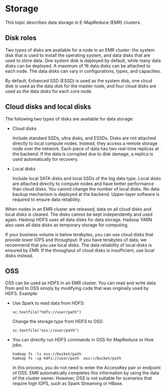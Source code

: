 # Storage

This topic describes data storage in E-MapReduce \(EMR\) clusters.

## Disk roles

Two types of disks are available for a node in an EMR cluster: the system disk that is used to install the operating system, and data disks that are used to store data. One system disk is deployed by default, while many data disks can be deployed. A maximum of 16 data disks can be attached to each node. The data disks can vary in configurations, types, and capacities.

By default, Enhanced SSD \(ESSD\) is used as the system disk, one cloud disk is used as the data disk for the master node, and four cloud disks are used as the data disks for each core node.

## Cloud disks and local disks

The following two types of disks are available for data storage:

-   Cloud disks

    Include standard SSDs, ultra disks, and ESSDs. Disks are not attached directly to local compute nodes. Instead, they access a remote storage node over the network. Each piece of data has two real-time replicas at the backend. If the data is corrupted due to disk damage, a replica is used automatically for recovery.

-   Local disks

    Include local SATA disks and local SSDs of the big data type. Local disks are attached directly to compute nodes and have better performance than cloud disks. You cannot change the number of local disks. No data backup mechanism is deployed at the backend. Upper-layer software is required to ensure data reliability.


When nodes in an EMR cluster are released, data on all cloud disks and local disks is cleared. The disks cannot be kept independently and used again. Hadoop HDFS uses all data disks for data storage. Hadoop YARN also uses all data disks as temporary storage for computing.

If your business volume is below terabytes, you can use cloud disks that provide lower IOPS and throughput. If you have terabytes of data, we recommend that you use local disks. The data reliability of local disks is ensured by EMR. If the throughput of cloud disks is insufficient, use local disks instead.

## OSS

OSS can be used as HDFS in an EMR cluster. You can read and write data from and to OSS simply by modifying code that was originally used by HDFS. Example:

-   Use Spark to read data from HDFS:

    ```
    sc.textfile("hdfs://user/path")
    ```

    Change the storage type from HDFS to OSS:

    ```
    sc.textfile("oss://user/path")
    ```

-   You can directly run HDFS commands in OSS for MapReduce or Hive jobs.

    ```
    hadoop fs -ls oss://bucket/path
    hadoop fs -cp hdfs://user/path  oss://bucket/path
    ```

    In this process, you do not need to enter the AccessKey pair or endpoint of OSS. EMR automatically completes this information by using the data of the cluster owner. However, OSS is not suitable for scenarios that require high IOPS, such as Spark Streaming or HBase.


